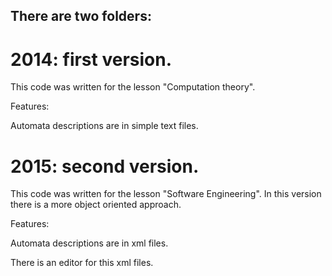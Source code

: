 There are two folders:
------------------------------------------------------------
# 2014: first version. 
This code was written for the lesson "Computation theory".

Features: 

  Automata descriptions are in simple text files.

# 2015: second version. 
This code was written for the lesson "Software Engineering". In this version there is a more object oriented approach.

Features: 

  Automata descriptions are in xml files.
  
  There is an editor for this xml files.
